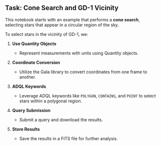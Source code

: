 ## Task: Cone Search and GD-1 Vicinity

This notebook starts with an example that performs a **cone search**, selecting stars that appear in a circular region of the sky.

To select stars in the vicinity of GD-1, we:

1. **Use Quantity Objects**
   - Represent measurements with units using Quantity objects.

2. **Coordinate Conversion**
   - Utilize the Gala library to convert coordinates from one frame to another.

3. **ADQL Keywords**
   - Leverage ADQL keywords like `POLYGON`, `CONTAINS`, and `POINT` to select stars within a polygonal region.

4. **Query Submission**
   - Submit a query and download the results.

5. **Store Results**
   - Save the results in a FITS file for further analysis.
